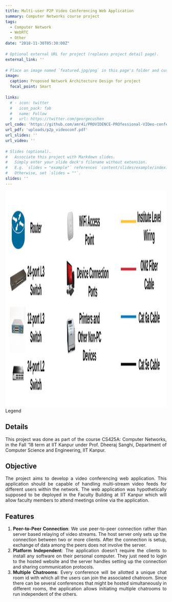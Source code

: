 ```yaml
---
title: Multi-user P2P Video Conferencing Web Application
summary: Computer Networks course project
tags:
  - Computer Network
  - WebRTC
  - Other
date: "2018-11-30T05:30:00Z"

# Optional external URL for project (replaces project detail page).
external_link: ''

# Place an image named `featured.jpg/png` in this page's folder and customize its options here.
image:
  caption: Proposed Network Architecture Design for project
  focal_point: Smart

links:
  # - icon: twitter
  #   icon_pack: fab
  #   name: Follow
  #   url: https://twitter.com/georgecushen
url_code: 'https://github.com/amr4i/PROVIDENCE-PROfessional-VIDeo-conferENCE'
url_pdf: 'uploads/p2p_videoconf.pdf'
url_slides: ''
url_video: ''

# Slides (optional).
#   Associate this project with Markdown slides.
#   Simply enter your slide deck's filename without extension.
#   E.g. `slides = "example"` references `content/slides/example/index.md`.
#   Otherwise, set `slides = ""`.
slides: ''
---
```


<!-- <h2 >Location</h2> -->
<!-- This project was done as a industrial software internship at Hike Pvt. Ltd., New Delhi, during May ‘17 - Jul ‘17, the summer of my second year. -->
<!-- This project was taken as part of the Robotics club at IIT Kanpur during my first two years at IIT Kanpur. -->
<div style="position: relative">
  <!-- Div section taken from the featured image portion of the actual rendered HTML page -->
  <img src="legend.png" alt="" class="featured-image" width="720" height="674">
  <span class="article-header-caption">Legend</span>
</div>
<!-- <img src='legend.png' alt='legend' /> -->

<h2>Details</h2>
<!-- This project was started as part of the course CS657: Information Retrieval, in the Spring ‘18 term at IIT Kanpur under Prof. Arnab Bhattacharya, Department of Computer Science and Engineering, IIT Kanpur. It was later continued beyond the course into my second undergraduate research project. -->
<p style="text-align: justify;">This project was done as part of the course CS425A: Computer Networks, in the Fall ‘18 term at IIT Kanpur under Prof. Dheeraj Sanghi, Department of Computer Science and Engineering, IIT Kanpur.</p>
<!-- This project was done as an undergraduate project, in the Spring ‘18 term at IIT Kanpur under Prof. Indranil Saha, Department of Computer Science and Engineering, IIT Kanpur. -->

<!-- <h2>Brief summary of the work done in the project</h2> -->
<h2>Objective</h2>
<p style="text-align: justify;">The project aims to develop a video conferencing web application. This application should be capable of handling multi-stream video feeds for different users within the network. The web application was hypothetically supposed to be deployed in the Faculty Building at IIT Kanpur which will allow faculty members to attend meetings online via the application.</p>

<h2>Features</h2>
<ol style="text-align: justify;">
  <li> <b>Peer-to-Peer Connection</b>: We use peer-to-peer connection rather than server based relaying of video streams. The host server only sets up the connection between two or more clients. After the connection is setup, exchange of data among the peers does not involve the server.

  <li> <b>Platform Independent</b>: The application doesn’t require the clients to install any software on their personal computer. They just need to login to the hosted website and the server handles setting up the connection and sharing communication protocols.
    
  <li> <b>Multiple Chatrooms</b>: Every conference will be allotted a unique chat room id with which all the users can join the associated chatroom. Since there can be several conferences that might be hosted simultaneously in different rooms, the application allows initiating multiple chatrooms to run independent of the others.
</ol>


<!-- <h3>Attributions:</h3>
<ul>
  <li><a href="https://commons.wikimedia.org/wiki/File:Ada_horizon_green_logo_with_slogan.svg">"Ada programming language logo (2023)"</a> by <a href="https://commons.wikimedia.org/wiki/User:Captain-Haddock17">William J. Franck</a> is licensed under <a href="https://creativecommons.org/publicdomain/zero/1.0/deed.en">CC0 1.0</a> / Merged with other images</li>
</ul> -->